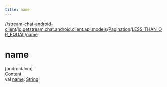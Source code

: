 ```yaml
---
title: name
---
```

//[stream-chat-android-client](../../../../index.md)/[io.getstream.chat.android.client.api.models](../../index.md)/[Pagination](../index.md)/[LESS_THAN_OR_EQUAL](index.md)/[name](name.md)



# name  
[androidJvm]  
Content  
val [name](name.md): [String](https://kotlinlang.org/api/latest/jvm/stdlib/kotlin/-string/index.html)  



